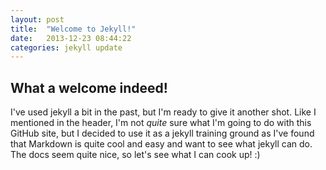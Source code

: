 ```yaml
---
layout: post
title:  "Welcome to Jekyll!"
date:   2013-12-23 08:44:22
categories: jekyll update
---
```


## What a welcome indeed!
I've used jekyll a bit in the past, but I'm ready to give it another shot. Like I mentioned in the header, I'm not *quite* sure what I'm going to do with this GitHub site, but I decided to use it as a jekyll training ground as I've found that Markdown is quite cool and easy and want to see what jekyll can do. The docs seem quite nice, so let's see what I can cook up! :)